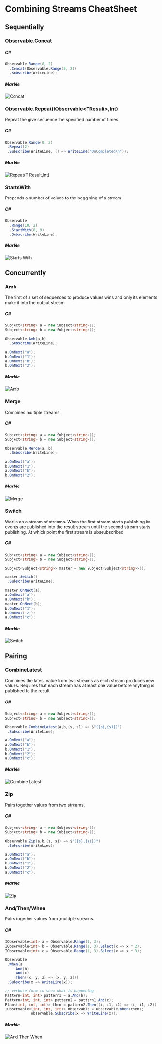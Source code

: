 ﻿# Combining Streams CheatSheet

## Sequentially
### Observable.Concat
##### C#
```csharp
Observable.Range(0, 2)
  .Concat(Observable.Range(5, 2))
  .Subscribe(WriteLine);
```
##### Marble
![Concat](Resources/Concat.png)
### Observable.Repeat(IObservable&lt;TResult&gt;,int)
Repeat the give sequence the specified number of times

##### C#

```csharp
Observable.Range(0, 2)
 .Repeat(2)
 .Subscribe(WriteLine, () => WriteLine("OnCompleted\n"));
```
##### Marble
![Repeat(T Result,Int)](Resources/Repeat(TResult,int).png)

### StartsWith
Prepends a number of values to the beggining of a stream

##### C#
```csharp
Observable
  .Range(10, 2)
  .StartWith(8, 9)
  .Subscribe(WriteLine);
```
##### Marble
![Starts With](Resources/StartsWith.png)

## Concurrently
### Amb
The first of a set of sequences to produce values wins and only its elements make it into the output stream

##### C#
```csharp
Subject<string> a = new Subject<string>();
Subject<string> b = new Subject<string>();

Observable.Amb(a,b)
  .Subscribe(WriteLine);

a.OnNext("a");
b.OnNext("1");
a.OnNext("b");
b.OnNext("2");
```
##### Marble
![Amb](Resources/Amb.png)
### Merge
Combines multiple streams 

##### C#
```csharp
Subject<string> a = new Subject<string>();
Subject<string> b = new Subject<string>();

Observable.Merge(a, b)
  .Subscribe(WriteLine);

a.OnNext("a");
b.OnNext("1");
a.OnNext("b");
b.OnNext("2");
```
##### Marble
![Merge](Resources/Merge.png)
### Switch
Works on a stream of streams. When the first stream starts
publishing its events are published into the result stream until the second stream starts publishing. At which point the first stream is ubseubscribed

##### C#
```csharp
Subject<string> a = new Subject<string>();
Subject<string> b = new Subject<string>();

Subject<Subject<string>> master = new Subject<Subject<string>>();

master.Switch()
 .Subscribe(WriteLine);

master.OnNext(a);
a.OnNext("a");
a.OnNext("b");
master.OnNext(b);
b.OnNext("1");
b.OnNext("2");
a.OnNext("c");
```
##### Marble
![Switch](Resources/Switch.png)

## Pairing
### CombineLatest
Combines the latest value from two streams as each stream
produces new values. Requires that each stream has at least one value before anything is published to the result

##### C#
```csharp
Subject<string> a = new Subject<string>();
Subject<string> b = new Subject<string>();

Observable.CombineLatest(a,b,(s, s1) => $"({s},{s1})")
 .Subscribe(WriteLine);

a.OnNext("a");
a.OnNext("b");
b.OnNext("1");
b.OnNext("2");
a.OnNext("c");
```
##### Marble
![Combine Latest](Resources/CombineLatest.png)
### Zip
Pairs together values from two streams. 

##### C#
```csharp
Subject<string> a = new Subject<string>();
Subject<string> b = new Subject<string>();

Observable.Zip(a,b,(s, s1) => $"({s},{s1})")
 .Subscribe(WriteLine);

a.OnNext("a");
a.OnNext("b");
b.OnNext("1");
b.OnNext("2");
a.OnNext("c");
```
##### Marble
![Zip](Resources/Zip.png)

### And/Then/When
Pairs together values from ,multiple streams. 

##### C#
```csharp
IObservable<int> a = Observable.Range(1, 3);
IObservable<int> b = Observable.Range(1, 3).Select(x => x * 2);
IObservable<int> c = Observable.Range(1, 3).Select(x => x * 3);

Observable
 .When(a
    .And(b)
    .And(c)
    .Then((x, y, z) => (x, y, z)))
 .Subscribe(x => WriteLine(x));

// Verbose form to show what is happening
Pattern<int, int> pattern1 = a.And(b);
Pattern<int, int, int> pattern2 = pattern1.And(c);
Plan<(int, int, int)> then = pattern2.Then((i, i1, i2) => (i, i1, i2));
IObservable<(int, int, int)> observable = Observable.When(then);
            observable.Subscribe(x => WriteLine(x));
```
##### Marble
![And Then When](Resources/AndThenWhen.png)

